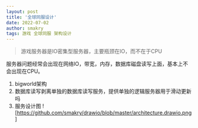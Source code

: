 ```yaml
---
layout: post
title: '全球同服设计'
date: 2022-07-02
author: smakry
tags: 游戏 全球同服 架构设计
---
```


> 游戏服务器是IO密集型服务器，主要瓶颈在IO，而不在于CPU

服务器问题经常会出现在网络IO，带宽，内存，数据库磁盘读写上面，基本上不会出现在CPU。

1. bigworld架构
2. 数据库读写剥离单独的数据库读写服务，提供单独的逻辑服务器用于滑动更新吗
3. 服务设计图 ![https://github.com/smakry/drawio/blob/master/architecture.drawio.png]
